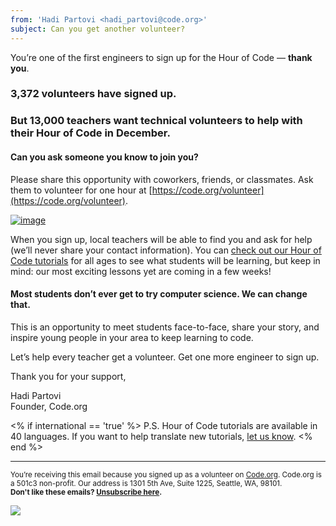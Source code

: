 ```yaml
---
from: 'Hadi Partovi <hadi_partovi@code.org>'
subject: Can you get another volunteer?
---
```


You’re one of the first engineers to sign up for the Hour of Code — **thank you**.

### 3,372 volunteers have signed up.

### But 13,000 teachers want technical volunteers to help with their Hour of Code in December.

#### Can you ask someone you know to join you?
Please share this opportunity with coworkers, friends, or classmates. Ask them to volunteer for one hour at [https://code.org/volunteer](https://code.org/volunteer). 

[![image](https://code.org/images/email/fit-400/class.jpg)](https://code.org/engineer)

When you sign up, local teachers will be able to find you and ask for help (we’ll never share your contact information). You can [check out our Hour of Code tutorials](https://code.org/learn) for all ages to see what students will be learning, but keep in mind: our most exciting lessons yet are coming in a few weeks!

#### Most students don’t ever get to try computer science. We can change that. 

This is an opportunity to meet students face-to-face, share your story, and inspire young people in your area to keep learning to code. 

Let’s help every teacher get a volunteer. Get one more engineer to sign up.

Thank you for your support,

Hadi Partovi<br />
Founder, Code.org

<% if international == 'true' %>
P.S. Hour of Code tutorials are available in 40 languages. If you want to help translate new tutorials, [let us know](http://code.org/translate).
<% end %>

<hr>

<small>You’re receiving this email because you signed up as a volunteer on <a href="https://Code.org/">Code.org</a>. Code.org is a 501c3 non-profit. Our address is 1301 5th Ave, Suite 1225, Seattle, WA, 98101.</small> <br />
<small><strong>Don't like these emails? [Unsubscribe here](<%= unsubscribe_link %>).</strong></small>


![](<%= tracking_pixel %>)
